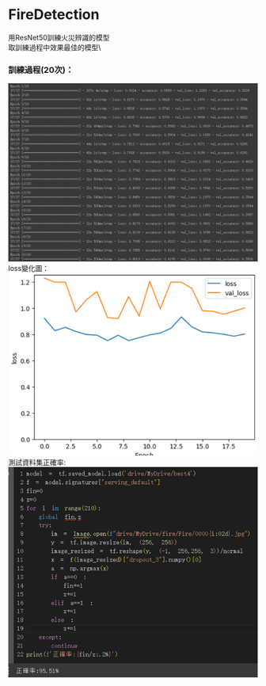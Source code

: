 # FireDetection
用ResNet50訓練火災辨識的模型\
取訓練過程中效果最佳的模型\
### 訓練過程(20次)：
![](img/1.png)
loss變化圖：\
![](img/2.png)
測試資料集正確率:\
![](img/3.png)

